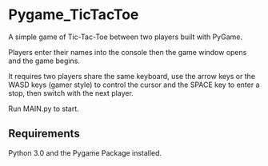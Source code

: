 # Pygame_TicTacToe
A simple game of Tic-Tac-Toe between two players built with PyGame. 

Players enter their names into the console then the game window opens and the game begins. 

It requires two players share the same keyboard, use the arrow keys or the WASD keys (gamer style) to control the cursor and the SPACE key to enter a stop, then switch with the next player.

Run MAIN.py to start.

## Requirements 

Python 3.0 and the Pygame Package installed. 
